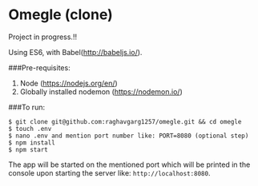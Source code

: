 # Omegle (clone)

Project in progress.!!

Using ES6, with Babel(http://babeljs.io/).

###Pre-requisites:
1. Node (https://nodejs.org/en/)
2. Globally installed nodemon (https://nodemon.io/)

###To run:
```
$ git clone git@github.com:raghavgarg1257/omegle.git && cd omegle
$ touch .env 
$ nano .env and mention port number like: PORT=8080 (optional step)
$ npm install
$ npm start
```
The app will be started on the mentioned port which will be printed in the console upon starting the server like: `http://localhost:8080`.
